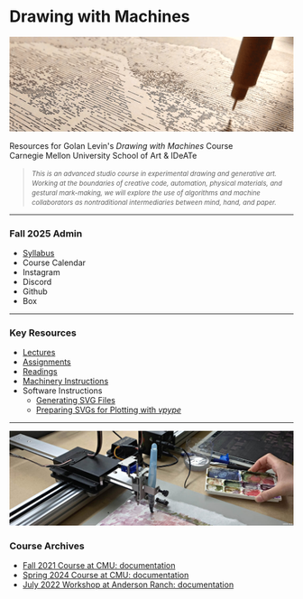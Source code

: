 # Drawing with Machines

![60428_banner_2021](syllabus/60428_banner_2021.png)

Resources for Golan Levin's *Drawing with Machines* Course<br />Carnegie Mellon University School of Art & IDeATe

> <small>*This is an advanced studio course in experimental drawing and generative art. Working at the boundaries of creative code, automation, physical materials, and gestural mark-making, we will explore the use of algorithms and machine collaborators as nontraditional intermediaries between mind, hand, and paper.*</small>

---

### Fall 2025 Admin

* [Syllabus](syllabus/60-468_syllabus_fall_2025.md) 
* Course Calendar
* Instagram
* Discord
* Github
* Box

---

### Key Resources

* [Lectures](lectures/README.md)
* [Assignments](assignments/README.md)
* [Readings](readings/README.md)
* [Machinery Instructions](machines/README.md)
* Software Instructions
  * [Generating SVG Files](generating_svg/README.md)
  * [Preparing SVGs for Plotting with *vpype*](generating_svg/vpype_svg_prep/README.md)

---

![60428_banner_2025](syllabus/60428_banner_2025.jpg)

### Course Archives

* [Fall 2021 Course at CMU: documentation](documentation/2021/README.md)
* [Spring 2024 Course at CMU: documentation](documentation/2024/README.md)
* [July 2022 Workshop at Anderson Ranch: documentation](documentation/2022/README.md)
